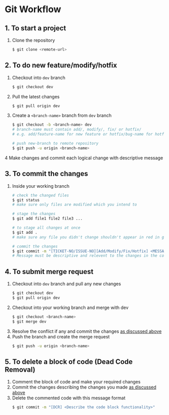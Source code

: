 ﻿# Git Workflow

## 1. To start a project
1. Clone the repository
    ```zsh
    $ git clone <remote-url>
    ```

## 2. To do new feature/modify/hotfix
1. Checkout into `dev` branch
    ```zsh
    $ git checkout dev
    ```
2. Pull the latest changes
    ```zsh
    $ git pull origin dev
    ```
3. Create a `<branch-name>` branch from `dev` branch
    ```zsh
    $ git checkout -b <branch-name> dev
    # branch-name must contain add/, modify/, fix/ or hotfix/ 
    # e.g. add/feature-name for new feature or hotfix/bug-name for hotfix

    # push new-branch to remote repository
    $ git push -u origin <branch-name>
    ```
4 Make changes and commit each logical change with descriptive message

## 3. To commit the changes
1. Inside your working branch
    ```zsh
    # check the changed files
    $ git status
    # make sure only files are modified which you intend to

    # stage the changes
    $ git add file1 file2 file3 ...

    # to stage all changes at once 
    $ git add .
    # make sure any file you didn't change shouldn't appear in red in git status

    # commit the changes
    $ git commit -m "[TICKET-NO/ISSUE-NO][Add/Modify/Fix/Hotfix] <MESSAGE>"
    # Message must be descriptive and relevent to the changes in the code
    ```
## 4. To submit merge request
1. Checkout into `dev` branch and pull any new changes
    ```zsh
    $ git checkout dev
    $ git pull origin dev
    ```
1. Checkout into your working branch and merge with dev
    ```zsh
    $ git checkout <branch-name>
    $ git merge dev
    ```
1. Resolve the conflict if any and commit the changes [as discussed above](#3-to-commit-the-changes)
1. Push the branch and create the merge request
    ```zsh
    $ git push -u origin <branch-name>
    ```
## 5. To delete a block of code (Dead Code Removal)
1. Comment the block of code and make your required changes
1. Commit the changes describing the changes you made [as discussed above](#3-to-commit-the-changes)
1. Delete the commented code with this message format 
    ```zsh
    $ git commit -m "[DCR] <Describe the code block functionality>"
    ```
